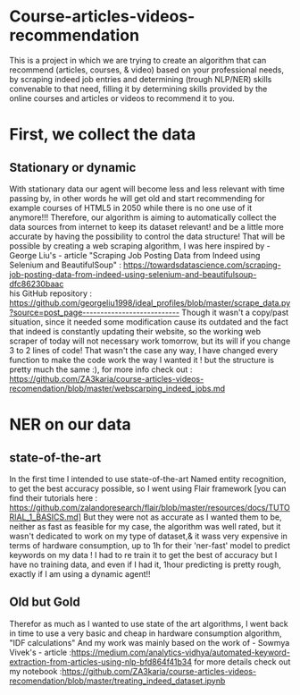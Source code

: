 # Course-articles-videos-recommendation
This is a project in which we are trying to create an algorithm that can recommend (articles, courses, &amp; video) based on your professional needs, by scraping indeed job entries and determining  (trough NLP/NER) skills convenable to that need, filling it by determining skills provided by the online courses and articles or videos to recommend it to you.
# First, we collect the data 
## Stationary or dynamic
With stationary data our agent will become less and less relevant with time passing by, in other words he will get old and start recommending for example courses of HTML5 in 2050 while there is no one use of it anymore!!!
Therefore, our algorithm is aiming to automatically  collect the data sources from internet to keep its dataset relevant! and be a little more accurate by having the possibility to control the data structure! 
That will be possible by creating a web scraping algorithm, I was here inspired by  - George Liu's - article "Scraping Job Posting Data from Indeed using Selenium and BeautifulSoup" : https://towardsdatascience.com/scraping-job-posting-data-from-indeed-using-selenium-and-beautifulsoup-dfc86230baac  
his GitHub repository : https://github.com/georgeliu1998/ideal_profiles/blob/master/scrape_data.py?source=post_page---------------------------
Though it wasn't a copy/past situation, since it needed some modification cause its outdated and the fact that indeed is constantly updating their website, so the working web scraper of today will not necessary work tomorrow, but its will if you change 3 to 2 lines of code! That wasn't the case any way, I have changed every function to make the code work the way I wanted it ! but the structure is pretty much the same :), for more info check out : https://github.com/ZA3karia/course-articles-videos-recomendation/blob/master/webscarping_indeed_jobs.md
 
 
# NER on our data
## state-of-the-art
In the first time I intended to use state-of-the-art Named entity recognition, to get the best accuracy possible, so I went using Flair framework [you can find their tutorials here : https://github.com/zalandoresearch/flair/blob/master/resources/docs/TUTORIAL_1_BASICS.md]
But they were not as accurate as I wanted them to be, neither as fast as feasible for my case, the algorithm was well rated, but it wasn't dedicated to work on my type of dataset,& it wass very expensive in terms of hardware consumption, up to 1h for their 'ner-fast' model to predict keywords on my data ! I had to re train it to get the best of accuracy but I have no training data, and even if I had it, 1hour predicting is pretty rough, exactly if I am using a dynamic agent!! 
## Old but Gold
Therefor as much as I wanted to use state of the art algorithms, I went back in time to use a very basic and cheap in hardware consumption algorithm, "IDF calculations"
And my work was mainly based on the work of - Sowmya Vivek's - article :https://medium.com/analytics-vidhya/automated-keyword-extraction-from-articles-using-nlp-bfd864f41b34
for more details check out my notebook :https://github.com/ZA3karia/course-articles-videos-recomendation/blob/master/treating_indeed_dataset.ipynb


